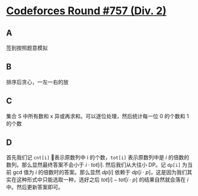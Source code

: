 # [Codeforces Round #757 (Div. 2)](https://codeforces.com/contest/1614)

## A

签到按照题意模拟

## B

排序后贪心，一左一右的放

## C

集合 S 中所有数和 x 异或再求和。可以逐位处理，然后统计每一位 0 的个数和 1 的个数

## D

首先我们记 `cnt[i]` 表示原数列中 i 的个数，`tot[i]` 表示原数列中是 $i$ 的倍数的数列。那么显然最终答案不会小于 $i \cdot tot[i]$. 然后我们从大往小 DP。记 `dp[i]` 为当前 gcd 值为 $i$ 的倍数时的答案。那么显然 $dp[i]$ 依赖于 $dp[i \cdot p]$，这是因为我们其实在这种形式中只能选取一种，选好之后 $tot[i] - tot[i \cdot p]$ 的结果自然就会落在 $i$ 中。然后更新答案即可。
